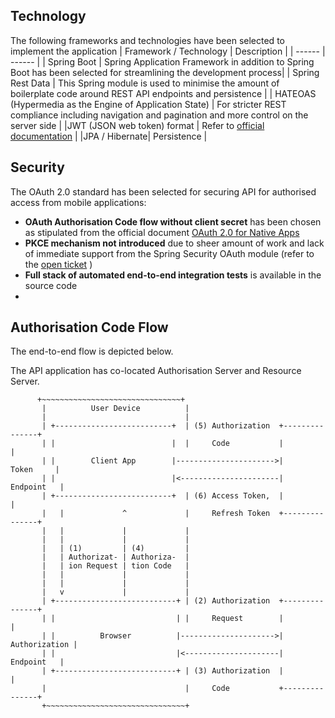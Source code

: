 ## Technology
The following frameworks and technologies have been selected to implement the application
| Framework / Technology | Description |
| ------ | ------ |
| Spring Boot | Spring Application Framework in addition to Spring Boot has been selected for streamlining the development process|
| Spring Rest Data |  This Spring module is used to minimise the amount of boilerplate code around REST API endpoints and persistence  |
| HATEOAS (Hypermedia as the Engine of Application State)  |  For stricter REST compliance including navigation and pagination and more control on the server side |
|JWT (JSON web token) format | Refer to [official documentation](https://tools.ietf.org/html/rfc7519) |
|JPA / Hibernate| Persistence |


## Security
The OAuth 2.0 standard has been selected for securing API for authorised access from mobile applications:
* **OAuth Authorisation Code flow without client secret** has been chosen as stipulated from the official document [OAuth 2.0 for Native Apps](https://tools.ietf.org/html/draft-ietf-oauth-native-apps-12)
* **PKCE mechanism not introduced** due to sheer amount of work and lack of immediate support from the Spring Security OAuth module (refer to the [open ticket](https://github.com/spring-projects/spring-security-oauth/pull/675) )
* **Full stack of automated end-to-end integration tests** is available in the source code
* 

## Authorisation Code Flow
The end-to-end flow is depicted below.

The API application has co-located Authorisation Server and Resource Server.

```
      +~~~~~~~~~~~~~~~~~~~~~~~~~~~~~~~+
       |          User Device          |
       |                               |
       | +--------------------------+  | (5) Authorization  +---------------+
       | |                          |  |     Code           |               |
       | |        Client App        |---------------------->|     Token     |
       | |                          |<----------------------|    Endpoint   |
       | +--------------------------+  | (6) Access Token,  |               |
       |   |             ^             |     Refresh Token  +---------------+
       |   |             |             |
       |   |             |             |
       |   | (1)         | (4)         |
       |   | Authorizat- | Authoriza-  |
       |   | ion Request | tion Code   |
       |   |             |             |
       |   |             |             |
       |   v             |             |
       | +---------------------------+ | (2) Authorization  +---------------+
       | |                           | |     Request        |               |
       | |          Browser          |--------------------->| Authorization |
       | |                           |<---------------------|    Endpoint   |
       | +---------------------------+ | (3) Authorization  |               |
       |                               |     Code           +---------------+
       +~~~~~~~~~~~~~~~~~~~~~~~~~~~~~~~+
```

